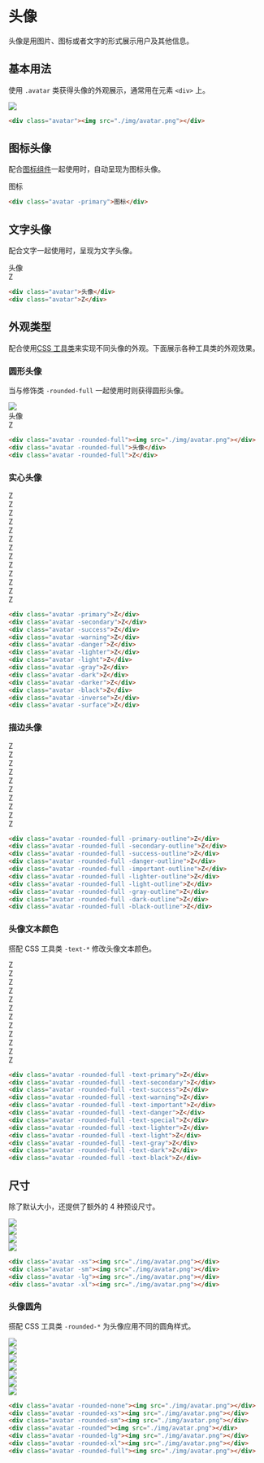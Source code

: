 # 头像

头像是用图片、图标或者文字的形式展示用户及其他信息。

## 基本用法

使用 `.avatar` 类获得头像的外观展示，通常用在元素 `<div>` 上。

<Example class="flex gap-4">
  <div class="avatar"><img src="./img/avatar.png"></div>
</Example>

```html
<div class="avatar"><img src="./img/avatar.png"></div>
```

## 图标头像

配合[图标组件](/lib/icon)一起使用时，自动呈现为图标头像。

<Example class="flex gap-4">
  <div class="avatar -primary">图标</div>
</Example>

```html
<div class="avatar -primary">图标</div>
```

## 文字头像

配合文字一起使用时，呈现为文字头像。

<Example class="flex gap-4 flex-wrap items-end">
  <div class="avatar">头像</div>
  <div class="avatar">Z</div>
</Example>

```html
<div class="avatar">头像</div>
<div class="avatar">Z</div>
```

## 外观类型

配合使用[CSS 工具类](/lib/utilities/)来实现不同头像的外观。下面展示各种工具类的外观效果。

### 圆形头像

当与修饰类 `-rounded-full` 一起使用时则获得圆形头像。

<Example class="flex gap-4 flex-wrap">
  <div class="avatar -rounded-full"><img src="./img/avatar.png"></div>
  <div class="avatar -rounded-full">头像</div>
  <div class="avatar -rounded-full">Z</div>
</Example>

```html
<div class="avatar -rounded-full"><img src="./img/avatar.png"></div>
<div class="avatar -rounded-full">头像</div>
<div class="avatar -rounded-full">Z</div>
```

### 实心头像

<Example class="flex gap-4 flex-wrap">
  <div class="avatar -primary">Z</div>
  <div class="avatar -secondary">Z</div>
  <div class="avatar -success">Z</div>
  <div class="avatar -warning">Z</div>
  <div class="avatar -danger">Z</div>
  <div class="avatar -lighter">Z</div>
  <div class="avatar -light">Z</div>
  <div class="avatar -gray">Z</div>
  <div class="avatar -dark">Z</div>
  <div class="avatar -darker">Z</div>
  <div class="avatar -black">Z</div>
  <div class="avatar -inverse">Z</div>
  <div class="avatar -surface">Z</div>
</Example>

```html
<div class="avatar -primary">Z</div>
<div class="avatar -secondary">Z</div>
<div class="avatar -success">Z</div>
<div class="avatar -warning">Z</div>
<div class="avatar -danger">Z</div>
<div class="avatar -lighter">Z</div>
<div class="avatar -light">Z</div>
<div class="avatar -gray">Z</div>
<div class="avatar -dark">Z</div>
<div class="avatar -darker">Z</div>
<div class="avatar -black">Z</div>
<div class="avatar -inverse">Z</div>
<div class="avatar -surface">Z</div>
```

### 描边头像

<Example class="flex gap-4 flex-wrap">
  <div class="avatar -rounded-full -primary-outline">Z</div>
  <div class="avatar -rounded-full -secondary-outline">Z</div>
  <div class="avatar -rounded-full -success-outline">Z</div>
  <div class="avatar -rounded-full -danger-outline">Z</div>
  <div class="avatar -rounded-full -important-outline">Z</div>
  <div class="avatar -rounded-full -lighter-outline">Z</div>
  <div class="avatar -rounded-full -light-outline">Z</div>
  <div class="avatar -rounded-full -gray-outline">Z</div>
  <div class="avatar -rounded-full -dark-outline">Z</div>
  <div class="avatar -rounded-full -black-outline">Z</div>
</Example>

```html
<div class="avatar -rounded-full -primary-outline">Z</div>
<div class="avatar -rounded-full -secondary-outline">Z</div>
<div class="avatar -rounded-full -success-outline">Z</div>
<div class="avatar -rounded-full -danger-outline">Z</div>
<div class="avatar -rounded-full -important-outline">Z</div>
<div class="avatar -rounded-full -lighter-outline">Z</div>
<div class="avatar -rounded-full -light-outline">Z</div>
<div class="avatar -rounded-full -gray-outline">Z</div>
<div class="avatar -rounded-full -dark-outline">Z</div>
<div class="avatar -rounded-full -black-outline">Z</div>
```

### 头像文本颜色

搭配 CSS 工具类 `-text-*` 修改头像文本颜色。

<Example class="flex gap-4 flex-wrap">
  <div class="avatar -rounded-full -text-primary">Z</div>
  <div class="avatar -rounded-full -text-secondary">Z</div>
  <div class="avatar -rounded-full -text-success">Z</div>
  <div class="avatar -rounded-full -text-warning">Z</div>
  <div class="avatar -rounded-full -text-important">Z</div>
  <div class="avatar -rounded-full -text-danger">Z</div>
  <div class="avatar -rounded-full -text-special">Z</div>
  <div class="avatar -rounded-full -text-lighter">Z</div>
  <div class="avatar -rounded-full -text-light">Z</div>
  <div class="avatar -rounded-full -text-gray">Z</div>
  <div class="avatar -rounded-full -text-dark">Z</div>
  <div class="avatar -rounded-full -text-black">Z</div>
</Example>

```html
<div class="avatar -rounded-full -text-primary">Z</div>
<div class="avatar -rounded-full -text-secondary">Z</div>
<div class="avatar -rounded-full -text-success">Z</div>
<div class="avatar -rounded-full -text-warning">Z</div>
<div class="avatar -rounded-full -text-important">Z</div>
<div class="avatar -rounded-full -text-danger">Z</div>
<div class="avatar -rounded-full -text-special">Z</div>
<div class="avatar -rounded-full -text-lighter">Z</div>
<div class="avatar -rounded-full -text-light">Z</div>
<div class="avatar -rounded-full -text-gray">Z</div>
<div class="avatar -rounded-full -text-dark">Z</div>
<div class="avatar -rounded-full -text-black">Z</div>
```

## 尺寸

除了默认大小，还提供了额外的 4 种预设尺寸。

<Example class="flex gap-4 flex-wrap items-end">
  <div class="avatar -xs"><img src="./img/avatar.png"></div>
  <div class="avatar -sm"><img src="./img/avatar.png"></div>
  <div class="avatar -lg"><img src="./img/avatar.png"></div>
  <div class="avatar -xl"><img src="./img/avatar.png"></div>
</Example>

```html
<div class="avatar -xs"><img src="./img/avatar.png"></div>
<div class="avatar -sm"><img src="./img/avatar.png"></div>
<div class="avatar -lg"><img src="./img/avatar.png"></div>
<div class="avatar -xl"><img src="./img/avatar.png"></div>
```

### 头像圆角

搭配 CSS 工具类 `-rounded-*` 为头像应用不同的圆角样式。

<Example class="flex gap-4 flex-wrap items-end">
  <div class="avatar -rounded-none"><img src="./img/avatar.png"></div>
  <div class="avatar -rounded-xs"><img src="./img/avatar.png"></div>
  <div class="avatar -rounded-sm"><img src="./img/avatar.png"></div>
  <div class="avatar -rounded"><img src="./img/avatar.png"></div>
  <div class="avatar -rounded-lg"><img src="./img/avatar.png"></div>
  <div class="avatar -rounded-xl"><img src="./img/avatar.png"></div>
  <div class="avatar -rounded-full"><img src="./img/avatar.png"></div>
</Example>

```html
<div class="avatar -rounded-none"><img src="./img/avatar.png"></div>
<div class="avatar -rounded-xs"><img src="./img/avatar.png"></div>
<div class="avatar -rounded-sm"><img src="./img/avatar.png"></div>
<div class="avatar -rounded"><img src="./img/avatar.png"></div>
<div class="avatar -rounded-lg"><img src="./img/avatar.png"></div>
<div class="avatar -rounded-xl"><img src="./img/avatar.png"></div>
<div class="avatar -rounded-full"><img src="./img/avatar.png"></div>
```
